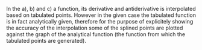 In the a), b) and c) a function, its derivative and antiderivative is interpolated based on tabulated points. However in the given case the tabulated function is in fact analytically given, therefore for the purpose of explicitely showing the accuracy of the interpolation some of the splined points are plotted against the graph of the analytical function (the function from which the tabulated points are generated). 
